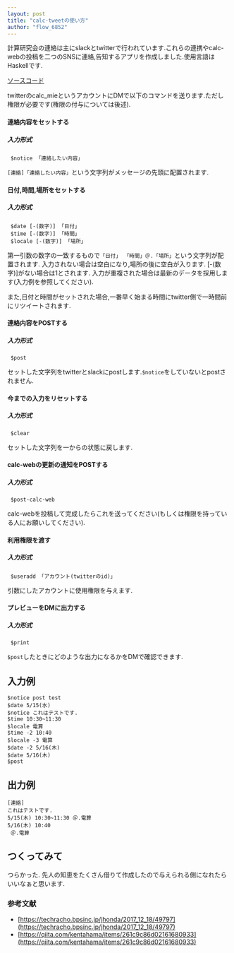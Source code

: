 ```yaml
---
layout: post
title: "calc-tweetの使い方"
author: "flow_6852"
---
```



計算研究会の連絡は主にslackとtwitterで行われています.これらの連携やcalc-webの投稿を二つのSNSに連絡,告知するアプリを作成しました.使用言語はHaskellです.

[ソースコード](https://github.com/calc-mie/calc-tweet)

twitterのcalc_mieというアカウントにDMで以下のコマンドを送ります.ただし権限が必要です(権限の付与については後述).

#### 連絡内容をセットする
##### 入力形式
```
 $notice 「連絡したい内容」
```
`[連絡]「連絡したい内容」`という文字列がメッセージの先頭に配置されます.

#### 日付,時間,場所をセットする
##### 入力形式
```
 $date [-(数字)] 「日付」
 $time [-(数字)] 「時間」
 $locale [-(数字)] 「場所」
```
第一引数の数字の一致するもので`「日付」 「時間」＠.「場所」`という文字列が配置されます.
入力されない場合は空白になり,場所の後に空白が入ります. [-(数字)]がない場合は1とされます.
入力が重複された場合は最新のデータを採用します(入力例を参照してください).

また,日付と時間がセットされた場合,一番早く始まる時間にtwitter側で一時間前にリツイートされます.

#### 連絡内容をPOSTする
##### 入力形式
```
 $post
```
セットした文字列をtwitterとslackにpostします.`$notice`をしていないとpostされません.

#### 今までの入力をリセットする
##### 入力形式
```
 $clear
```
セットした文字列を一からの状態に戻します.



#### calc-webの更新の通知をPOSTする 
##### 入力形式
```
 $post-calc-web 
```
calc-webを投稿して完成したらこれを送ってください(もしくは権限を持っている人にお願いしてください).

#### 利用権限を渡す
##### 入力形式
```
 $useradd 「アカウント(twitterのid)」
```
引数にしたアカウントに使用権限を与えます.

#### プレビューをDMに出力する
##### 入力形式
```
 $print
```
`$post`したときにどのような出力になるかをDMで確認できます.

## 入力例

```
$notice post test
$date 5/15(水)
$notice これはテストです.
$time 10:30~11:30
$locale 電算
$time -2 10:40
$locale -3 電算
$date -2 5/16(木)
$date 5/16(木)
$post
```

## 出力例
```
[連絡]
これはテストです.
5/15(木) 10:30~11:30 ＠.電算
5/16(木) 10:40
 ＠.電算
```

## つくってみて
つらかった.
先人の知恵をたくさん借りて作成したので与えられる側になれたらいいなぁと思います.

### 参考文献
 * [https://techracho.bpsinc.jp/jhonda/2017_12_18/49797](https://techracho.bpsinc.jp/jhonda/2017_12_18/49797)
 * [https://qiita.com/kentahama/items/261c9c86d02161680933](https://qiita.com/kentahama/items/261c9c86d02161680933)
